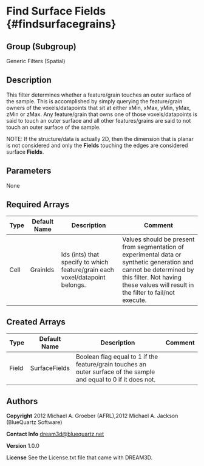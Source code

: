 Find Surface Fields {#findsurfacegrains}
==========

## Group (Subgroup) ##
Generic Filters (Spatial)

## Description ##
This filter determines whether a feature/grain touches an outer surface of the sample. This is accomplished by simply querying the feature/grain owners of the voxels/datapoints that sit at either xMin, xMax, yMin, yMax, zMin or zMax. Any feature/grain that owns one of those voxels/datapoints is said to touch an outer surface and all other features/grains are said to not touch an outer surface of the sample. 

NOTE: If the structure/data is actually 2D, then the dimension that is planar is not considered and only the **Fields** touching the edges are considered surface **Fields**.



## Parameters ##
None

## Required Arrays ##

| Type | Default Name | Description | Comment |
|------|--------------|-------------|---------|
| Cell | GrainIds | Ids (ints) that specify to which feature/grain each voxel/datapoint belongs. | Values should be present from segmentation of experimental data or synthetic generation and cannot be determined by this filter. Not having these values will result in the filter to fail/not execute. |

## Created Arrays ##

| Type | Default Name | Description | Comment |
|------|--------------|-------------|---------|
| Field | SurfaceFields | Boolean flag equal to 1 if the feature/grain touches an outer surface of the sample and equal to 0 if it does not. |  |

## Authors ##

**Copyright** 2012 Michael A. Groeber (AFRL),2012 Michael A. Jackson (BlueQuartz Software)

**Contact Info** dream3d@bluequartz.net

**Version** 1.0.0

**License**  See the License.txt file that came with DREAM3D.



